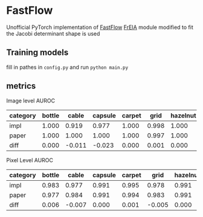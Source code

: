 # FastFlow
Unofficial PyTorch implementation of [FastFlow](https://arxiv.org/abs/2111.07677)
[FrEIA](https://github.com/VLL-HD/FrEIA) module modified to fit the Jacobi determinant shape is used

## Training models
fill in pathes in `config.py` and run `python main.py`

## metrics

Image level AUROC

| category |  bottle  |  cable  |  capsule  |  carpet  |  grid  |  hazelnut  |  leather  |  metul_nut  |  pill  |  screw  |  tile  |  toothbrush  |  transistor  |  wood  |  zipper  |
| ---- | ---- | ---- | ---- | ---- | ---- | ---- | ---- | ---- | ---- | ---- | ---- | ---- | ---- | ---- | ---- |
| impl |  1.000 |  0.919  |  0.977  |  1.000  |  0.998  |  1.000  |  1.000  |  0.998  |  0.992  |  0.846  |  0.999  |  0.872  |  0.965  |  0.987  |  0.942  |
| paper |  1.000  |  1.000 |  1.000  |  1.000  |  0.997  |  1.000  |  1.000  |  1.000  |  0.994  |  0.978  |  1.000  |  0.944  |  0.998  |  1.000  |  0.995  |
| diff |  0.000  |  -0.011 |  -0.023  |  0.000  |  0.001  |  0.000  |  0.000  |  -0.002  |  -0.002  |  -0.126  |  -0.001  | -0.072  |  -0.033  |  -0.013  |  -0.053  |

Pixel Level AUROC

| category |  bottle  |  cable  |  capsule  |  carpet  |  grid  |  hazelnut  |  leather  |  metul_nut  |  pill  |  screw  |  tile  |  toothbrush  |  transistor  |  wood  |  zipper  |
| ---- | ---- | ---- | ---- | ---- | ---- | ---- | ---- | ---- | ---- | ---- | ---- | ---- | ---- | ---- | ---- |
| impl |  0.983 |  0.977  |  0.991  |  0.995  |  0.978  |  0.991  |  0.995  |  0.980  |  0.989  |  0.992  |  0.966  |  0.987  |  0.944  |  0.959  |  0.978  |
| paper |  0.977  |  0.984 |  0.991  |  0.994  |  0.983  |  0.991  |  0.995  |  0.985  |  0.992  |  0.994  |  0.963  |  0.989  |  0.973  |  0.970  |  0.987  |
| diff |  0.006  |  -0.007 |  0.000  |  0.001  |  -0.005  |  0.000  |  0.000  |  -0.005  |  -0.004  |  -0.002  |  0.003  | -0.002  |  -0.029  |  -0.011  |  -0.009  |